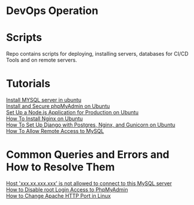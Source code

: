 # DevOps Operation

<h1>Scripts</h1>
Repo contains scripts for deploying, installing servers, databases for CI/CD Tools and on remote servers.


<h1> Tutorials </h1>
<a href="https://www.digitalocean.com/community/tutorials/how-to-install-mysql-on-ubuntu-18-04">Install MYSQL server in ubuntu</a><br>
<a href="https://www.digitalocean.com/community/tutorials/how-to-install-and-secure-phpmyadmin-on-ubuntu-18-04">Install and Secure phpMyAdmin on Ubuntu</a><br>
<a href="https://www.digitalocean.com/community/tutorials/how-to-set-up-a-node-js-application-for-production-on-ubuntu-16-04">Set Up a Node.js Application for Production on Ubuntu</a><br>
<a href="https://www.digitalocean.com/community/tutorials/how-to-install-nginx-on-ubuntu-16-04">How To Install Nginx on Ubuntu</a><br>
<a href="https://www.digitalocean.com/community/tutorials/how-to-set-up-django-with-postgres-nginx-and-gunicorn-on-ubuntu-14-04">How To Set Up Django with Postgres, Nginx, and Gunicorn on Ubuntu</a><br>
<a href="https://www.digitalocean.com/community/tutorials/how-to-allow-remote-access-to-mysql">How To Allow Remote Access to MySQL</a> <br>

<h1> Common Queries and Errors and How to Resolve Them</h1>
<a href="https://stackoverflow.com/a/1559992/9463686">Host 'xxx.xx.xxx.xxx' is not allowed to connect to this MySQL server </a><br>
<a href="https://www.tecmint.com/disable-root-login-access-to-phpmyadmin/">How to Disable root Login Access to PhpMyAdmin</a><br>
<a href="https://www.tecmint.com/change-apache-port-in-linux/">How to Change Apache HTTP Port in Linux</a>
